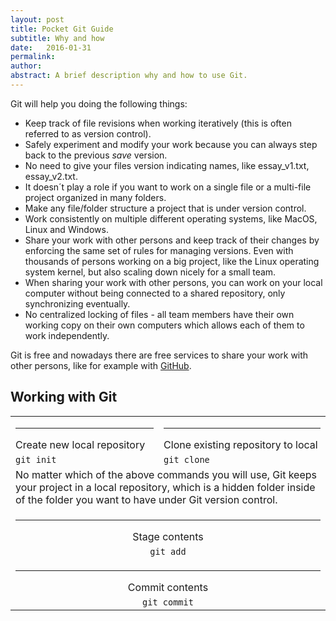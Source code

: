 ```yaml
---
layout: post
title: Pocket Git Guide
subtitle: Why and how
date:   2016-01-31
permalink: 
author:
abstract: A brief description why and how to use Git.
---
```

Git will help you doing the following things:

* Keep track of file revisions when working iteratively (this is often referred to as version control).
* Safely experiment and modify your work because you can always step back to the previous *save* version.
* No need to give your files version indicating names, like essay_v1.txt, essay_v2.txt.
* It doesn´t play a role if you want to work on a single file or a multi-file project organized in many folders.
* Make any file/folder structure a project that is under version control.
* Work consistently on multiple different operating systems, like MacOS, Linux and Windows.
* Share your work with other persons and keep track of their changes by enforcing the same set of rules for managing versions. Even with thousands of persons working on a big project, like the Linux operating system kernel, but also scaling down nicely for a small team.
* When sharing your work with other persons, you can work on your local computer without being connected to a shared repository, only synchronizing eventually.
* No centralized locking of files - all team members have their own working copy on their own computers which allows each of them to work independently.

Git is free and nowadays there are free services to share your work with other persons, like for example with [GitHub](http://github.com).

Working with Git
---

<table>
<tr><td><hr>Create new local repository</td><td><hr>Clone existing repository to local</td></tr>
<tr><td><code>git init</code></td><td><code>git clone </code></td></tr>
<tr><td colspan="2">No matter which of the above commands you will use, Git keeps your project in a local repository, which is a hidden folder inside of the folder you want to have under Git version control.</td></tr>
<tr><td colspan="2"><hr><center>Stage contents</center></td></tr>
<tr><td colspan="2"><center><code>git add</code></center></td></tr>
<tr><td colspan="2"><hr><center>Commit contents</center></td></tr>
<tr><td colspan="2"><center><code>git commit</code></center></td></tr>
</table>



